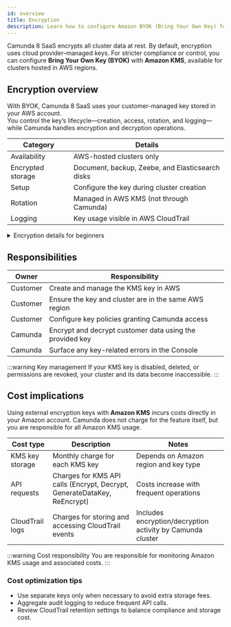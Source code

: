 ```yaml
---
id: overview
title: Encryption
description: Learn how to configure Amazon BYOK (Bring Your Own Key) for Camunda 8 SaaS clusters.
---
```


Camunda 8 SaaS encrypts all cluster data at rest. By default, encryption uses cloud provider–managed keys. For stricter compliance or control, you can configure **Bring Your Own Key (BYOK)** with **Amazon KMS**, available for clusters hosted in AWS regions.

## Encryption overview

With BYOK, Camunda 8 SaaS uses your customer-managed key stored in your AWS account.  
You control the key’s lifecycle—creation, access, rotation, and logging—while Camunda handles encryption and decryption operations.

| Category          | Details                                          |
| ----------------- | ------------------------------------------------ |
| Availability      | AWS-hosted clusters only                         |
| Encrypted storage | Document, backup, Zeebe, and Elasticsearch disks |
| Setup             | Configure the key during cluster creation        |
| Rotation          | Managed in AWS KMS (not through Camunda)         |
| Logging           | Key usage visible in AWS CloudTrail              |

<details>
<summary>Encryption details for beginners</summary>

**Encryption at rest** protects stored data from unauthorized access.  
Camunda 8 SaaS supports three encryption models:

| Type                    | Managed by | Description                                                |
| ----------------------- | ---------- | ---------------------------------------------------------- |
| Camunda-managed         | Camunda    | Default encryption, handled automatically                  |
| Amazon-managed          | AWS        | Encryption in your account, but AWS controls key lifecycle |
| Customer-managed (BYOK) | You        | You create, own, and manage the key in your AWS account    |

Industries such as finance, healthcare, and government often require this level of control for compliance reasons.  
With BYOK, you maintain visibility through **CloudTrail** and **CloudWatch**, apply your own rotation policies, and centralize audit logs in your AWS account.

</details>

## Responsibilities

| Owner    | Responsibility                                           |
| -------- | -------------------------------------------------------- |
| Customer | Create and manage the KMS key in AWS                     |
| Customer | Ensure the key and cluster are in the same AWS region    |
| Customer | Configure key policies granting Camunda access           |
| Camunda  | Encrypt and decrypt customer data using the provided key |
| Camunda  | Surface any key-related errors in the Console            |

:::warning Key management
If your KMS key is disabled, deleted, or permissions are revoked, your cluster and its data become inaccessible.
:::

## Cost implications

Using external encryption keys with **Amazon KMS** incurs costs directly in your Amazon account. Camunda does not charge for the feature itself, but you are responsible for all Amazon KMS usage.

| Cost type       | Description                                                              | Notes                                                      |
| --------------- | ------------------------------------------------------------------------ | ---------------------------------------------------------- |
| KMS key storage | Monthly charge for each KMS key                                          | Depends on Amazon region and key type                      |
| API requests    | Charges for KMS API calls (Encrypt, Decrypt, GenerateDataKey, ReEncrypt) | Costs increase with frequent operations                    |
| CloudTrail logs | Charges for storing and accessing CloudTrail events                      | Includes encryption/decryption activity by Camunda cluster |

:::warning Cost responsibility
You are responsible for monitoring Amazon KMS usage and associated costs.
:::

### Cost optimization tips

- Use separate keys only when necessary to avoid extra storage fees.
- Aggregate audit logging to reduce frequent API calls.
- Review CloudTrail retention settings to balance compliance and storage cost.
